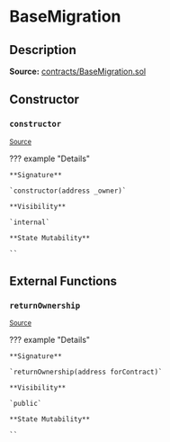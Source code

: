 # BaseMigration

## Description

**Source:** [contracts/BaseMigration.sol](https://github.com/Synthetixio/synthetix/tree/v2.60.0/contracts/BaseMigration.sol)

## Constructor

### `constructor`

<sub>[Source](https://github.com/Synthetixio/synthetix/tree/v2.60.0/contracts/BaseMigration.sol#L6)</sub>

??? example "Details"

    **Signature**

    `constructor(address _owner)`

    **Visibility**

    `internal`

    **State Mutability**

    ``

## External Functions

### `returnOwnership`

<sub>[Source](https://github.com/Synthetixio/synthetix/tree/v2.60.0/contracts/BaseMigration.sol#L9)</sub>

??? example "Details"

    **Signature**

    `returnOwnership(address forContract)`

    **Visibility**

    `public`

    **State Mutability**

    ``
